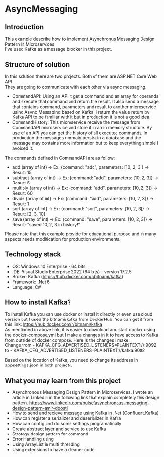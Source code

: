 # AsyncMessaging

## Introduction
This example describe how to implement Asynchronus Messaging Design Pattern In Microservices  
I've used Kafka as a message brocker in this project.  

## Structure of solution
In this solution there are two projects. Both of them are ASP.NET Core Web API  
They are going to communicate with each other via async messaging.  
- CommandAPI: Using an API it get a command and an array for operands and execute that command and return the result. It also send a message that contains command, parameters and result to another microservice using Async Messaging based on Kafka. I return the value return by Kafka API to be familiar with it but in production it is not a good idea.
- CommandHistory: This microservice receive the message from CommandAPI microservice and store it in an in memory structure. By use of an API you can get the history of all executed commands. In production the messages normaly persist in a database and the message may contains more information but to keep everything simple I avoided it.

The commands defined in CommandAPI are as follow:
- add {array of int} -> Ex:  {command: "add", parameters: [10, 2, 3]} -> Result: 15
- subtract {array of int} -> Ex:  {command: "add", parameters: [10, 2, 3]} -> Result: 5
- multiply {array of int} -> Ex:  {command: "add", parameters: [10, 2, 3]} -> Result: 60
- divide {array of int} -> Ex:  {command: "add", parameters: [10, 2, 3]} -> Result: 1
- sort {array of int} -> Ex: {command: "sort", parameters: [10, 2, 3]} -> Result: [2, 3, 10]
- save {array of int} -> Ex: {command: "save", parameters: [10, 2, 3]} -> Result: "saved 10, 2, 3 in history!"

Please note that this example provide for educational purpose and in many aspects needs modification for production environments.

## Technology stack
- OS: Windows 10 Enterprise - 64 bits
- IDE: Visual Studio Enterprise 2022 (64 bits) - version 17.2.5
- Broker: Kafka (https://hub.docker.com/r/bitnami/kafka)
- Framework: .Net 6
- Language: C#

## How to install Kafka?
To install Kafka you can use docker or install it directly or even use cloud version but I used the bitnami/kafka from DockerHub. You can get it from this link:
https://hub.docker.com/r/bitnami/kafka  
As mentioned in above link, it is easier to download and start docker using the docker-compose.yml but I make a changes in it to have access to Kafka from outside of docker compose. Here is the changes I make:  
Change from
      - KAFKA_CFG_ADVERTISED_LISTENERS=PLAINTEXT://:9092
to
      - KAFKA_CFG_ADVERTISED_LISTENERS=PLAINTEXT://kafka:9092

Based on the location of Kafka, you need to change its address in appsettings.json in both projects.  

## What you may learn from this project
- Asynchronous Messaging Design Pattern in Microservices. I wrote an article in Linkedin in the following link that explain completely this design pattern. https://www.linkedin.com/pulse/asynchronous-messaging-design-pattern-amir-doosti 
- How to send and recieve message using Kafka in .Net (Confluent.Kafka)
- How can register a serializer and deserializer in Kafka
- How can config and do some settings programatically
- Create abstract layer and service to use Kafka
- Strategy design pattern for command
- Error Handling using 
- Using ArrayList in multi threading
- Using extensions to have a cleaner code
